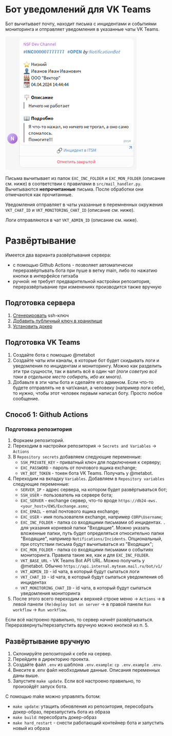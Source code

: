 # Бот уведомлений для VK Teams
Бот вычитывает почту, находит письма с инцидентами и событиями мониторинга 
и отправляет уведомления в указанные чаты VK Teams.

![Скриншот сообщения от бота](/images/bot_message.png)

Письма вычитывает из папок `EXC_INC_FOLDER` и `EXC_MON_FOLDER` (описание см. ниже) в соответствии с правилами в `src/mail_handler.py`.
Вычитываются **непрочитанные** письма. 
После обработки они отмечаются как прочитанные.

Уведомления отправляет в чаты указанные в перемненных окружения `VKT_CHAT_ID` 
и `VKT_MONITORING_CHAT_ID` (описание см. ниже).

Логи отправляются в чат `VKT_ADMIN_ID` (описание см. ниже).

# Развёртывание
Имеется два варианта развёртывания сервера:
- с помощью Github Actions - позволяет автоматически переразвёртывать бота 
при пуше в ветку main, либо по нажатию кнопки в интерфейсе гитхаба
- ручной: не требует предварительной настройки репозитория, 
переразвёртывание при изменениях производится также вручную

## Подготовка сервера
1. [Сгенерировать](https://docs.selectel.ru/servers-and-infrastructure/dedicated/manage/create-and-place-ssh-key/#create-ssh-key) ssh-ключ
2. [Добавить публичный ключ в хранилище](https://docs.selectel.ru/servers-and-infrastructure/dedicated/manage/create-and-place-ssh-key/#place-ssh-key-on-dedicated-server-without-os-reinstallation)
3. [Установить докер](https://help.reg.ru/support/servery-vps/oblachnyye-servery/ustanovka-programmnogo-obespecheniya/kak-ustanovit-docker-na-ubuntu#1)

## Подготовка VK Teams
1. Создайте бота с помощью @metabot
2. Создайте чаты или каналы, в которые бот будет скидывать логи и уведомления 
по инцидентам и мониторингу. Можно как разделить эти три сущности, так и валить всё 
в один чат _(логи советую всё таки в отдельное место собирать, ибо их много)_.
3. Добавьте в эти чаты бота и сделайте его админом. Если что-то будете отправлять не в чат/канал, а человеку (например логи себе), то нужно, чтобы этот человек первым написал боту. Просто любое сообщение. 


## Способ 1: Github Actions
### Подготовка репозитория
1. Форкаем репозиторий.
2. Переходим в настройки репозитория → `Secrets and Variables` → `Actions`
3. В `Repository secrets` добавляем следующие переменные:
    - `SSH_PRIVATE_KEY` - приватный ключ для подключения к серверу;
    - `EXC_PASSWORD` - пароль от почтового ящика exchange;
    - `VKT_BOT_TOKEN` - токен бота VK Teams. Получать у @metabot.
4. Переходим на вкладку `Variables`. Добавляем в `Repository variables` следующие переменные:
    - `SERVER_IP` - адрес сервера, на котором будет развёртываться бот;
    - `SSH_USER` - пользователь на сервере бота;
    - `EXC_SERVER` - exchange сервер, что-то вроде `https://db24-ews.<your_host>/EWS/Exchange.asmx`;
    - `EXC_EMAIL` - email почтового ящика exchange;
    - `EXC_USER` - имя пользователя exchange, например `CORP\Username`;
    - `EXC_INC_FOLDER` - папка со входящими письмами об инцидентах. `.` для указания корневой папки "Входящие". 
Можно указать вложенные папки, путь будет определяться относительно папки "Входящие", например `Notifications/Incidents`. 
Опциональный, при отсутствии письма будут вычитываться из "Входящих";
    - `EXC_MON_FOLDER` - папка со входящими письмами о событиях мониторинга. Правила такие же, как и для `EXC_INC_FOLDER`.
    - `VKT_BASE_URL` - VK Teams Bot API URL. Можно получить у @metabot. 
Обычно `https://api.internal.myteam.mail.ru/bot/v1/`
    - `VKT_ADMIN_ID` - id чата, в который будут сыпаться логи
    - `VKT_CHAT_ID` - id чата, в который будут сыпаться уведомления об инцидентах
    - `VKT_MONITORING_CHAT_ID` - id чата, в который будут сыпаться уведомления мониторинга
5. После этого всего переходим к верхней строке меню → `Actions` → в левой панели `(Re)deploy bot on server` →
в правой панели `Run workflow` → `Run workflow`.

Если всё настроено правильно, то сервер начнёт развёртываться. Переразвернуть/перезапустить вручную можно кнопкой из п. 5.

## Развёртывание вручную
1. Склонируйте репозиторий к себе на сервер.
2. Перейдите в директорию проекта.
3. Создайте файл `.env` из шаблона `.env.example`: `cp .env.example .env`.
4. Внесите в .env файл необходимые данные. Описания переменных даны выше.
5. Запустите `make update`. Если всё настроено правильно, то произойдёт запуск бота.

С помощью make можно управлять ботом:
- `make update`: утащить обновления из репозитория, пересобрать докер-образ, перезапустить бота из образа
- `make build`: пересобрать докер-образ
- `make hard_restart` - снести работающий контейнер бота и запустить новый из образа
